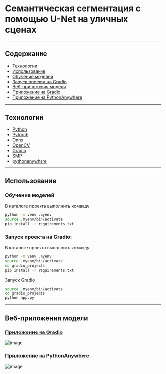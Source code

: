 # Семантическая сегментация с помощью U-Net на уличных сценах
-----------------------------------------

## Содержание  

- [Технологии](#технологии)  
- [Использование](#Использование)  
- [Обучение моделей](#Обучение-моделей)  
- [Запуск проекта на Gradio](#Запуск-проекта-на-Gradio)  
- [Веб-приложения модели](#Веб-приложения-модели)  
- [Приложение на Gradio](#Приложениек-на-Gradio)  
- [Приложение на PythonAnywhere](#Приложение-на-PythonAnywhere)  
------------------------  

## Технологии  
- [Python](https://www.python.org/)  
- [Pytorch](https://pytorch.org/)
- [Onnx](https://onnx.ai/)
- [OpenCV](https://opencv.org/)
- [Gradio](https://www.gradio.app/)  
- [SMP](https://smp.readthedocs.io/en/latest/models.html)
- [pythonanywhere](https://www.pythonanywhere.com/)
-------------------------------------------

## Использование  

### Обучение моделей

В каталоге проекта выполнить команду  

```sh
python -m venv .myenv   
source .myenv/bin/activate   
pip install -r requirements.txt  
```


### Запуск проекта на Gradio:  

В каталоге проекта выполнить команду

```sh
python -m venv .myenv   
source .myenv/bin/activate   
cd gradio_projects  
pip install -r requirements.txt
```

Запуск Gradio  

```sh
source .myenv/bin/activate 
cd gradio_projects 
python app.py
```


-----------------------------  

## Веб-приложения модели  


### [<u>Приложение на Gradio</u>](https://huggingface.co/spaces/makc-mon173/projects)

![image](https://github.com/user-attachments/assets/4b901054-cb5a-4d20-b029-7cdc3c4c8fd5)  


### [<u>Приложение на PythonAnywhere</u>](https://leimansite.pythonanywhere.com/segmentation/) 

![image](https://github.com/user-attachments/assets/231067c8-4436-4cae-bd0d-fccadff70565)  












